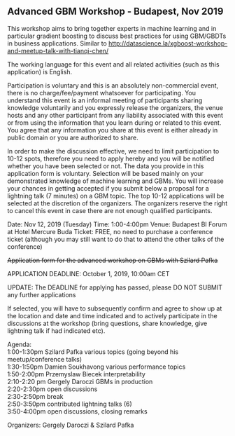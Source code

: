 ## Advanced GBM Workshop - Budapest, Nov 2019

This workshop aims to bring together experts in machine learning and in particular gradient boosting to discuss best practices for using GBM/GBDTs in business applications. Similar to http://datascience.la/xgboost-workshop-and-meetup-talk-with-tianqi-chen/

The working language for this event and all related activities (such as this application) is English. 

Participation is voluntary and this is an absolutely non-commercial event, there is no charge/fee/payment whatsoever for participating. You understand this event is an informal meeting of participants sharing knowledge voluntarily and you expressly release the organizers, the venue hosts and any other participant from any liability associated with this event or from using the information that you learn during or related to this event. You agree that any information you share at this event is either already in public domain or you are authorized to share. 

In order to make the discussion effective, we need to limit participation to 10-12 spots, therefore you need to apply hereby and you will be notified whether you have been selected or not. The data you provide in this application form is voluntary. Selection will be based mainly on your demonstrated knowledge of machine learning and GBMs. You will increase your chances in getting accepted if you submit below a proposal for a lightning talk (7 minutes) on a GBM topic. The top 10-12 applications will be selected at the discretion of the organizers. The organizers reserve the right to cancel this event in case there are not enough qualified participants.

Date: Nov 12, 2019 (Tuesday)
Time: 1:00-4:00pm
Venue: Budapest BI Forum at Hotel Mercure Buda
Ticket: FREE, no need to purchase a conference ticket (although you may still want to do that to attend the other talks of the conference)

~~Application form for the advanced workshop on GBMs with Szilard Pafka~~

APPLICATION DEADLINE: October 1, 2019, 10:00am CET

UPDATE: The DEADLINE for applying has passed, please DO NOT SUBMIT any further applications

If selected, you will have to subsequently confirm and agree to show up at the location and date and time indicated and to actively participate in the discussions at the workshop (bring questions, share knowledge, give lightning talk if had indicated etc).

Agenda: <br>
1:00-1:30pm Szilard Pafka various topics (going beyond his meetup/conference talks) <br>
1:30-1:50pm Damien Soukhavong various performance topics <br>
1:50-2:00pm Przemyslaw Biecek interpretability <br>
2:10-2:20 pm Gergely Daroczi GBMs in production <br>
2:20-2:30pm open discussions <br>
2:30-2:50pm break <br>
2:50-3:50pm contributed lightning talks (6) <br>
3:50-4:00pm open discussions, closing remarks 

Organizers: Gergely Daroczi & Szilard Pafka

